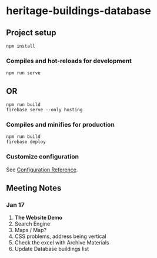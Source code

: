 # heritage-buildings-database

## Project setup
```
npm install
```

### Compiles and hot-reloads for development
```
npm run serve
```
## OR
```
npm run build
firebase serve --only hosting
```


### Compiles and minifies for production
```
npm run build
firebase deploy
```

### Customize configuration
See [Configuration Reference](https://cli.vuejs.org/config/).

## Meeting Notes
### Jan 17
1. **The Website Demo**
2. Search Engine
3. Maps / Map?
4. CSS problems, address being vertical
5. Check the excel with Archive Materials
6. Update Database buildings list